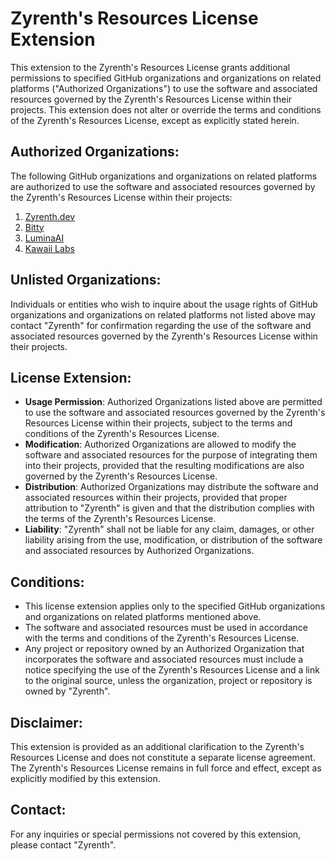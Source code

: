 # Zyrenth's Resources License Extension

This extension to the Zyrenth's Resources License grants additional permissions to specified GitHub organizations and organizations on related platforms ("Authorized Organizations") to use the software and associated resources governed by the Zyrenth's Resources License within their projects. This extension does not alter or override the terms and conditions of the Zyrenth's Resources License, except as explicitly stated herein.

## Authorized Organizations:

The following GitHub organizations and organizations on related platforms are authorized to use the software and associated resources governed by the Zyrenth's Resources License within their projects:

1. [Zyrenth.dev](https://github.com/ZyrenthDevelopment)
2. [Bitty](https://github.com/SparkonDevelopment)
3. [LuminaAI](https://github.com/LuminaAI)
4. [Kawaii Labs](https://github.com/KawaiiLabs)

## Unlisted Organizations:

Individuals or entities who wish to inquire about the usage rights of GitHub organizations and organizations on related platforms not listed above may contact "Zyrenth" for confirmation regarding the use of the software and associated resources governed by the Zyrenth's Resources License within their projects.

## License Extension:

- **Usage Permission**: Authorized Organizations listed above are permitted to use the software and associated resources governed by the Zyrenth's Resources License within their projects, subject to the terms and conditions of the Zyrenth's Resources License.
- **Modification**: Authorized Organizations are allowed to modify the software and associated resources for the purpose of integrating them into their projects, provided that the resulting modifications are also governed by the Zyrenth's Resources License.
- **Distribution**: Authorized Organizations may distribute the software and associated resources within their projects, provided that proper attribution to "Zyrenth" is given and that the distribution complies with the terms of the Zyrenth's Resources License.
- **Liability**: "Zyrenth" shall not be liable for any claim, damages, or other liability arising from the use, modification, or distribution of the software and associated resources by Authorized Organizations.

## Conditions:

- This license extension applies only to the specified GitHub organizations and organizations on related platforms mentioned above.
- The software and associated resources must be used in accordance with the terms and conditions of the Zyrenth's Resources License.
- Any project or repository owned by an Authorized Organization that incorporates the software and associated resources must include a notice specifying the use of the Zyrenth's Resources License and a link to the original source, unless the organization, project or repository is owned by "Zyrenth".

## Disclaimer:

This extension is provided as an additional clarification to the Zyrenth's Resources License and does not constitute a separate license agreement. The Zyrenth's Resources License remains in full force and effect, except as explicitly modified by this extension.

## Contact:

For any inquiries or special permissions not covered by this extension, please contact "Zyrenth".

